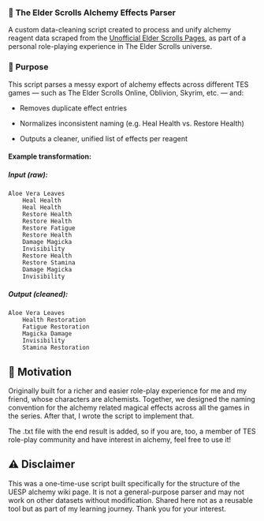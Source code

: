 ### 🧪 **The Elder Scrolls Alchemy Effects Parser**
A custom data-cleaning script created to process and unify alchemy reagent data scraped from the [Unofficial Elder Scrolls Pages](https://en.uesp.net/wiki/Lore:Alchemy_A), as part of a personal role-playing experience in The Elder Scrolls universe.

### 📌 **Purpose**
This script parses a messy export of alchemy effects across different TES games — such as The Elder Scrolls Online, Oblivion, Skyrim, etc. — and:

- Removes duplicate effect entries

- Normalizes inconsistent naming (e.g. Heal Health vs. Restore Health)

- Outputs a cleaner, unified list of effects per reagent

#### Example transformation:

##### Input (raw):
```text
Aloe Vera Leaves
    Heal Health
    Heal Health
    Restore Health
    Restore Health
    Restore Fatigue
    Restore Health
    Damage Magicka
    Invisibility
    Restore Health
    Restore Stamina
    Damage Magicka
    Invisibility
```
##### Output (cleaned):
```text
Aloe Vera Leaves
    Health Restoration
    Fatigue Restoration
    Magicka Damage
    Invisibility
    Stamina Restoration
```
## 🎯 Motivation
Originally built for a richer and easier role-play experience for me and my friend, whose characters are alchemists. Together, we designed the naming convention for the alchemy related magical effects across all the games in the series. After that, I wrote the script to implement that.

The .txt file with the end result is added, so if you are, too, a member of TES role-play community and have interest in alchemy, feel free to use it!


## ⚠️ Disclaimer
This was a one-time-use script built specifically for the structure of the UESP alchemy wiki page.
It is not a general-purpose parser and may not work on other datasets without modification. Shared here not as a reusable tool but as part of my learning journey. Thank you for your interest.
